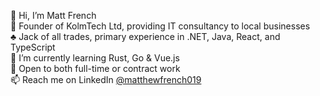 👋 Hi, I’m Matt French <br>
💼 Founder of KolmTech Ltd, providing IT consultancy to local businesses <br>
♣️ Jack of all trades, primary experience in .NET, Java, React, and TypeScript <br>
🌱 I’m currently learning Rust, Go & Vue.js <br>
👀 Open to both full-time or contract work <br>
📫 Reach me on LinkedIn [@matthewfrench019](https://www.linkedin.com/in/matthewfrench019/)
